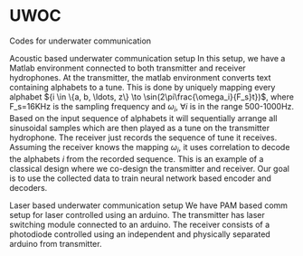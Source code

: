 # UWOC
Codes for underwater communication

Acoustic based underwater communication setup
In this setup, we have a Matlab environment connected to both transmitter and receiver hydrophones. At the transmitter, the matlab environment converts text containing alphabets to a tune. This is done by uniquely mapping every alphabet ${i \in \{a, b, \ldots, z\} \to \sin(2\pi\frac{\omega_i}{F_s}t})$, where F_s=16KHz is the sampling frequency and $\omega_i$, $\forall i$ is in the range $500$-$1000$Hz. Based on the input sequence of alphabets it will sequentially arrange all sinusoidal samples which are then played as a tune on the transmitter hydrophone.
The receiver just records the sequence of tune it receives. Assuming the receiver knows the mapping $\omega_i$, it uses correlation to decode the alphabets $i$ from the recorded sequence.
This is an example of a classical design where we co-design the transmitter and receiver. Our goal is to use the collected data to train neural network based encoder and decoders.


Laser based underwater communication setup
We have PAM based comm setup for laser controlled using an arduino. The transmitter has laser switching module connected to an arduino. The receiver consists of a photodiode controlled using an independent and physically separated arduino from transmitter. 

